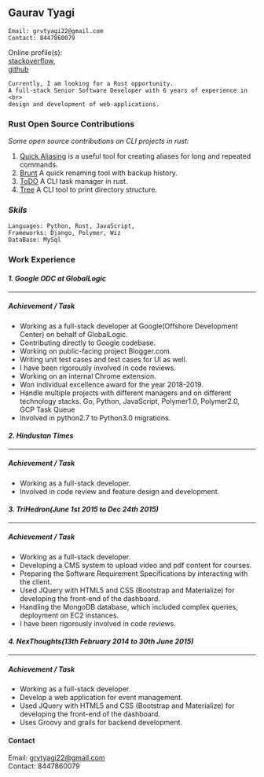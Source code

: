 ## Gaurav Tyagi
```
Email: grvtyagi22@gmail.com
Contact: 8447860079
```

Online profile(s):<br>
[stackoverflow](https://stackoverflow.com/users/3405842/grvtyagi),<br>
[github](https://github.com/grv07/)

```
Currently, I am looking for a Rust opportunity.
A full-stack Senior Software Developer with 6 years of experience in <br>
design and development of web-applications.
```

### Rust Open Source Contributions

*Some open source contributions on CLI projects in rust:*
1. [Quick Aliasing](https://github.com/grv07/quick-alias) is a useful tool for creating 
   aliases for long and repeated commands.
2. [Brunt](https://github.com/grv07/brnt) A quick renaming tool with backup history.
3. [ToDO](https://github.com/grv07/todo) A CLI task manager in rust.
4. [Tree](https://github.com/grv07/tree) A CLI tool to print directory structure.


### *Skils*
```
Languages: Python, Rust, JavaScript,
Frameworks: Django, Polymer, Wiz
DataBase: MySql
```


### **Work Experience**

#### *1. Google ODC at GlobalLogic*
----------------------------------

##### Achievement / Task
- Working as a full-stack developer at Google(Offshore Development Center) on behalf of GlobalLogic.
- Contributing directly to Google codebase.
- Working on public-facing project Blogger.com.
- Writing unit test cases and test cases for UI as well.
- I have been rigorously involved in code reviews.
- Working on an internal Chrome extension.
- Won individual excellence award for the year 2018-2019.
- Handle multiple projects with different managers and on different technology stacks.
  Go, Python, JavaScript, Polymer1.0, Polymer2.0, GCP Task Queue
- Involved in python2.7 to Python3.0 migrations.

#### *2. Hindustan Times*
-----------------------

##### Achievement / Task
- Working as a full-stack developer.
- Involved in code review and feature design and development.

#### *3. TriHedron(June 1st 2015 to Dec 24th 2015)*
------------------------

##### Achievement / Task
- Working as a full-stack developer.
- Developing a CMS system to upload video and pdf content for courses.
- Preparing the Software Requirement Specifications by interacting with the client.
- Used JQuery with HTML5 and CSS (Bootstrap and Materialize) for developing the front-end of the dashboard.
- Handling the MongoDB database, which included complex queries, deployment on EC2 instances.
- I have been rigorously involved in code reviews.


#### *4. NexThoughts(13th February 2014 to 30th June 2015)*
-----------------------------------------------------------
##### Achievement / Task

- Working as a full-stack developer.
- Develop a web application for event management.
- Used JQuery with HTML5 and CSS (Bootstrap and Materialize) for developing the front-end of the dashboard.
- Uses Groovy and grails for backend development.

#### **Contact**

Email: grvtyagi22@gmail.com <br>
Contact: 8447860079
